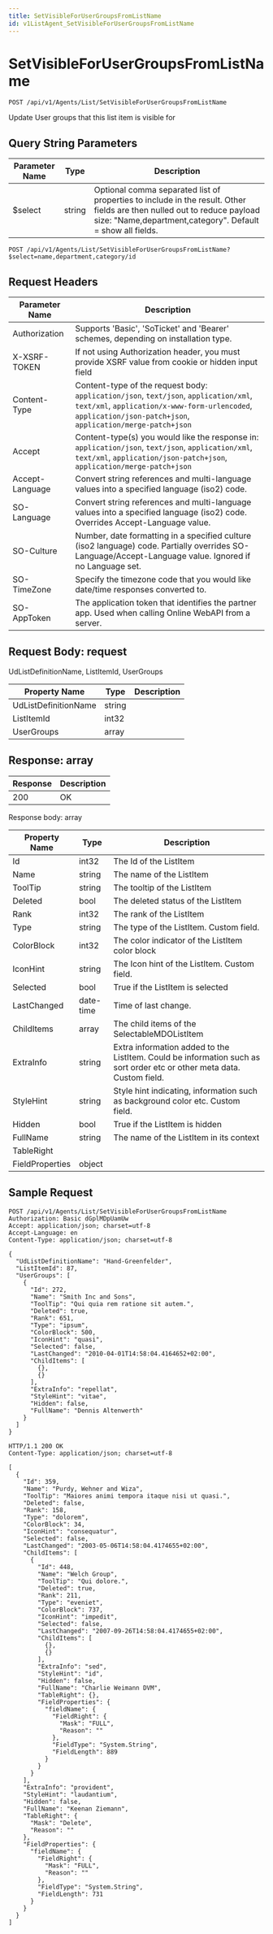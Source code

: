 ```yaml
---
title: SetVisibleForUserGroupsFromListName
id: v1ListAgent_SetVisibleForUserGroupsFromListName
---
```


# SetVisibleForUserGroupsFromListName

```http
POST /api/v1/Agents/List/SetVisibleForUserGroupsFromListName
```

Update User groups that this list item is visible for







## Query String Parameters

| Parameter Name | Type |  Description |
|----------------|------|--------------|
| $select | string |  Optional comma separated list of properties to include in the result. Other fields are then nulled out to reduce payload size: "Name,department,category". Default = show all fields. |

```http
POST /api/v1/Agents/List/SetVisibleForUserGroupsFromListName?$select=name,department,category/id
```


## Request Headers

| Parameter Name | Description |
|----------------|-------------|
| Authorization  | Supports 'Basic', 'SoTicket' and 'Bearer' schemes, depending on installation type. |
| X-XSRF-TOKEN   | If not using Authorization header, you must provide XSRF value from cookie or hidden input field |
| Content-Type | Content-type of the request body: `application/json`, `text/json`, `application/xml`, `text/xml`, `application/x-www-form-urlencoded`, `application/json-patch+json`, `application/merge-patch+json` |
| Accept         | Content-type(s) you would like the response in: `application/json`, `text/json`, `application/xml`, `text/xml`, `application/json-patch+json`, `application/merge-patch+json` |
| Accept-Language | Convert string references and multi-language values into a specified language (iso2) code. |
| SO-Language | Convert string references and multi-language values into a specified language (iso2) code. Overrides Accept-Language value. |
| SO-Culture | Number, date formatting in a specified culture (iso2 language) code. Partially overrides SO-Language/Accept-Language value. Ignored if no Language set. |
| SO-TimeZone | Specify the timezone code that you would like date/time responses converted to. |
| SO-AppToken | The application token that identifies the partner app. Used when calling Online WebAPI from a server. |

## Request Body: request  

UdListDefinitionName, ListItemId, UserGroups 

| Property Name | Type |  Description |
|----------------|------|--------------|
| UdListDefinitionName | string |  |
| ListItemId | int32 |  |
| UserGroups | array |  |


## Response: array



| Response | Description |
|----------------|-------------|
| 200 | OK |

Response body: array

| Property Name | Type |  Description |
|----------------|------|--------------|
| Id | int32 | The Id of the ListItem |
| Name | string | The name of the ListItem |
| ToolTip | string | The tooltip of the ListItem |
| Deleted | bool | The deleted status of the ListItem |
| Rank | int32 | The rank of the ListItem |
| Type | string | The type of the ListItem. Custom field. |
| ColorBlock | int32 | The color indicator of the ListItem color block |
| IconHint | string | The Icon hint of the ListItem. Custom field. |
| Selected | bool | True if the ListItem is selected |
| LastChanged | date-time | Time of last change. |
| ChildItems | array | The child items of the SelectableMDOListItem |
| ExtraInfo | string | Extra information added to the ListItem. Could be information such as sort order etc or other meta data. Custom field. |
| StyleHint | string | Style hint indicating, information such as background color etc. Custom field. |
| Hidden | bool | True if the ListItem is hidden |
| FullName | string | The name of the ListItem in its context |
| TableRight |  |  |
| FieldProperties | object |  |

## Sample Request

```http!
POST /api/v1/Agents/List/SetVisibleForUserGroupsFromListName
Authorization: Basic dGplMDpUamUw
Accept: application/json; charset=utf-8
Accept-Language: en
Content-Type: application/json; charset=utf-8

{
  "UdListDefinitionName": "Hand-Greenfelder",
  "ListItemId": 87,
  "UserGroups": [
    {
      "Id": 272,
      "Name": "Smith Inc and Sons",
      "ToolTip": "Qui quia rem ratione sit autem.",
      "Deleted": true,
      "Rank": 651,
      "Type": "ipsum",
      "ColorBlock": 500,
      "IconHint": "quasi",
      "Selected": false,
      "LastChanged": "2010-04-01T14:58:04.4164652+02:00",
      "ChildItems": [
        {},
        {}
      ],
      "ExtraInfo": "repellat",
      "StyleHint": "vitae",
      "Hidden": false,
      "FullName": "Dennis Altenwerth"
    }
  ]
}
```

```http_
HTTP/1.1 200 OK
Content-Type: application/json; charset=utf-8

[
  {
    "Id": 359,
    "Name": "Purdy, Wehner and Wiza",
    "ToolTip": "Maiores animi tempora itaque nisi ut quasi.",
    "Deleted": false,
    "Rank": 158,
    "Type": "dolorem",
    "ColorBlock": 34,
    "IconHint": "consequatur",
    "Selected": false,
    "LastChanged": "2003-05-06T14:58:04.4174655+02:00",
    "ChildItems": [
      {
        "Id": 448,
        "Name": "Welch Group",
        "ToolTip": "Qui dolore.",
        "Deleted": true,
        "Rank": 211,
        "Type": "eveniet",
        "ColorBlock": 737,
        "IconHint": "impedit",
        "Selected": false,
        "LastChanged": "2007-09-26T14:58:04.4174655+02:00",
        "ChildItems": [
          {},
          {}
        ],
        "ExtraInfo": "sed",
        "StyleHint": "id",
        "Hidden": false,
        "FullName": "Charlie Weimann DVM",
        "TableRight": {},
        "FieldProperties": {
          "fieldName": {
            "FieldRight": {
              "Mask": "FULL",
              "Reason": ""
            },
            "FieldType": "System.String",
            "FieldLength": 889
          }
        }
      }
    ],
    "ExtraInfo": "provident",
    "StyleHint": "laudantium",
    "Hidden": false,
    "FullName": "Keenan Ziemann",
    "TableRight": {
      "Mask": "Delete",
      "Reason": ""
    },
    "FieldProperties": {
      "fieldName": {
        "FieldRight": {
          "Mask": "FULL",
          "Reason": ""
        },
        "FieldType": "System.String",
        "FieldLength": 731
      }
    }
  }
]
```